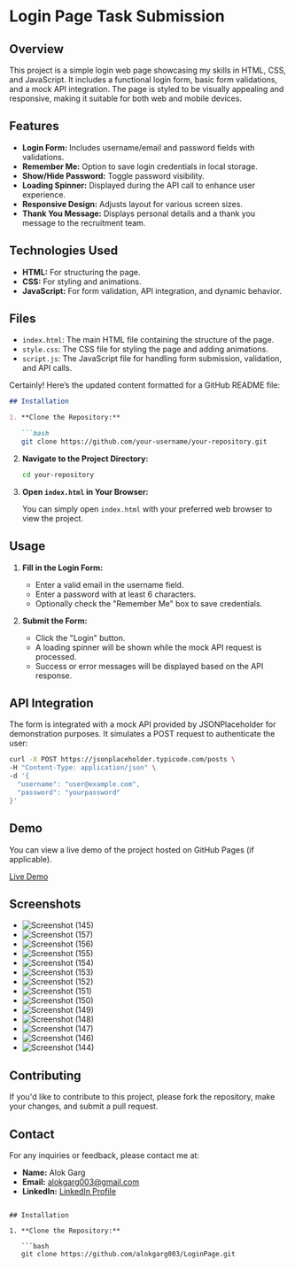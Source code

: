 # Login Page Task Submission

## Overview

This project is a simple login web page showcasing my skills in HTML, CSS, and JavaScript. It includes a functional login form, basic form validations, and a mock API integration. The page is styled to be visually appealing and responsive, making it suitable for both web and mobile devices.

## Features

- **Login Form:** Includes username/email and password fields with validations.
- **Remember Me:** Option to save login credentials in local storage.
- **Show/Hide Password:** Toggle password visibility.
- **Loading Spinner:** Displayed during the API call to enhance user experience.
- **Responsive Design:** Adjusts layout for various screen sizes.
- **Thank You Message:** Displays personal details and a thank you message to the recruitment team.

## Technologies Used

- **HTML:** For structuring the page.
- **CSS:** For styling and animations.
- **JavaScript:** For form validation, API integration, and dynamic behavior.

## Files

- `index.html`: The main HTML file containing the structure of the page.
- `style.css`: The CSS file for styling the page and adding animations.
- `script.js`: The JavaScript file for handling form submission, validation, and API calls.


Certainly! Here’s the updated content formatted for a GitHub README file:

```markdown
## Installation

1. **Clone the Repository:**

   ```bash
   git clone https://github.com/your-username/your-repository.git
   ```

2. **Navigate to the Project Directory:**

   ```bash
   cd your-repository
   ```

3. **Open `index.html` in Your Browser:**

   You can simply open `index.html` with your preferred web browser to view the project.

## Usage

1. **Fill in the Login Form:**
   - Enter a valid email in the username field.
   - Enter a password with at least 6 characters.
   - Optionally check the "Remember Me" box to save credentials.

2. **Submit the Form:**
   - Click the "Login" button.
   - A loading spinner will be shown while the mock API request is processed.
   - Success or error messages will be displayed based on the API response.

## API Integration

The form is integrated with a mock API provided by JSONPlaceholder for demonstration purposes. It simulates a POST request to authenticate the user:

```sh
curl -X POST https://jsonplaceholder.typicode.com/posts \
-H "Content-Type: application/json" \
-d '{
  "username": "user@example.com",
  "password": "yourpassword"
}'
```

## Demo

You can view a live demo of the project hosted on GitHub Pages (if applicable). 

[Live Demo](https://alokgarg003.github.io/LoginPage/)
## Screenshots

- ![Screenshot (145)](https://github.com/user-attachments/assets/0ec08eff-c9f9-4112-b4df-8c7ceb36f096)
- ![Screenshot (157)](https://github.com/user-attachments/assets/1f40210d-b7de-46c0-b6f3-e54ebabd81c7)
- ![Screenshot (156)](https://github.com/user-attachments/assets/d8bb6d7d-eb88-4dbc-be4c-14a59d141003)
- ![Screenshot (155)](https://github.com/user-attachments/assets/01368af2-09e1-4d3b-9b45-d2ffdcdb123b)
- ![Screenshot (154)](https://github.com/user-attachments/assets/802a3b40-fbb5-4b06-b97d-b6c161c8e22e)
- ![Screenshot (153)](https://github.com/user-attachments/assets/c31caa3f-a270-4dde-ae74-8d980fb11e65)
- ![Screenshot (152)](https://github.com/user-attachments/assets/e2c240e2-a94b-49d4-a4a2-2159e6dace3c)
- ![Screenshot (151)](https://github.com/user-attachments/assets/abbf3eb2-97e5-492c-ab49-cbb405a992bc)
- ![Screenshot (150)](https://github.com/user-attachments/assets/48442cc1-9eeb-4179-b210-b0952924e4a8)
- ![Screenshot (149)](https://github.com/user-attachments/assets/ea87658d-321f-4b0c-a74c-e84b40ff52a9)
- ![Screenshot (148)](https://github.com/user-attachments/assets/c01bd95d-9919-4fd2-a4c3-a285c231b2f9)
- ![Screenshot (147)](https://github.com/user-attachments/assets/63be020e-09a1-4145-9062-187b79755b3e)
- ![Screenshot (146)](https://github.com/user-attachments/assets/8282c949-3e6d-4643-9efc-4cc4c6452963)
- ![Screenshot (144)](https://github.com/user-attachments/assets/f1196724-f6c9-4e33-a874-12a634d128a5)


## Contributing

If you'd like to contribute to this project, please fork the repository, make your changes, and submit a pull request.


## Contact

For any inquiries or feedback, please contact me at:

- **Name:** Alok Garg
- **Email:** alokgarg003@gmail.com
- **LinkedIn:** [LinkedIn Profile](https://www.linkedin.com/in/alok-garg-561a16196/)
```

## Installation

1. **Clone the Repository:**

   ```bash
   git clone https://github.com/alokgarg003/LoginPage.git


